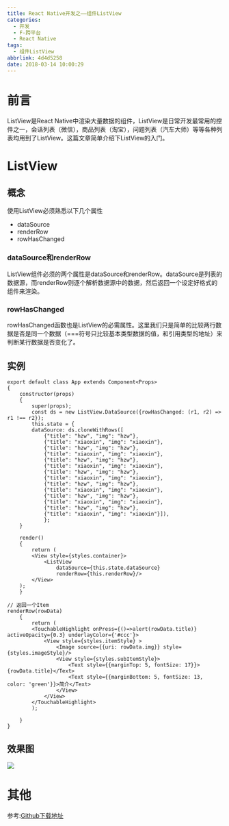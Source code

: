 ```yaml
---
title: React Native开发之——组件ListView
categories:
  - 开发
  - F-跨平台
  - React Native
tags:
  - 组件ListView
abbrlink: 4d4d5258
date: 2018-03-14 10:00:29
---
```

# 前言 
ListView是React Native中渲染大量数据的组件，ListView是日常开发最常用的控件之一，会话列表（微信），商品列表（淘宝），问题列表（汽车大师）等等各种列表均用到了ListView。这篇文章简单介绍下ListView的入门。  

<!--more-->  

# ListView

## 概念
使用ListView必须熟悉以下几个属性

- dataSource
- renderRow
- rowHasChanged

### dataSource和renderRow
ListView组件必须的两个属性是dataSource和renderRow。dataSource是列表的数据源，而renderRow则逐个解析数据源中的数据，然后返回一个设定好格式的组件来渲染。
### rowHasChanged
rowHasChanged函数也是ListView的必需属性。这里我们只是简单的比较两行数据是否是同一个数据（===符号只比较基本类型数据的值，和引用类型的地址）来判断某行数据是否变化了。

## 实例

	export default class App extends Component<Props> 
	{
    	constructor(props) 
		{
        	super(props);
        	const ds = new ListView.DataSource({rowHasChanged: (r1, r2) => r1 !== r2});
        	this.state = {
            dataSource: ds.cloneWithRows([
                {"title": "hzw", "img": "hzw"},
                {"title": "xiaoxin", "img": "xiaoxin"},
                {"title": "hzw", "img": "hzw"},
                {"title": "xiaoxin", "img": "xiaoxin"},
                {"title": "hzw", "img": "hzw"},
                {"title": "xiaoxin", "img": "xiaoxin"},
                {"title": "hzw", "img": "hzw"},
                {"title": "xiaoxin", "img": "xiaoxin"},
                {"title": "hzw", "img": "hzw"},
                {"title": "xiaoxin", "img": "xiaoxin"},
                {"title": "hzw", "img": "hzw"},
                {"title": "xiaoxin", "img": "xiaoxin"},
                {"title": "hzw", "img": "hzw"},
                {"title": "xiaoxin", "img": "xiaoxin"}]),
        		};
    	}

    	render() 
		{
        	return (
            <View style={styles.container}>
                <ListView
                    dataSource={this.state.dataSource}
                    renderRow={this.renderRow}/>
            </View>
        );
    	}

    // 返回一个Item
    renderRow(rowData) 
		{
        	return (
            <TouchableHighlight onPress={()=>alert(rowData.title)} activeOpacity={0.3} underlayColor={'#ccc'}>
                <View style={styles.itemStyle} >
                    <Image source={{uri: rowData.img}} style={styles.imageStyle}/>
                    <View style={styles.subItemStyle}>
                        <Text style={{marginTop: 5, fontSize: 17}}>{rowData.title}</Text>
                        <Text style={{marginBottom: 5, fontSize: 13, color: 'green'}}>简介</Text>
                    </View>
                </View>
            </TouchableHighlight>
        	);

    	}
	}
## 效果图 
![][1]  

# 其他
参考:[Github下载地址][2]



[1]: https://jsd.onmicrosoft.cn/gh/PGzxc/CDN/blog-image/rn-listview.gif
[2]: https://github.com/PGzxc/RN_ListView


